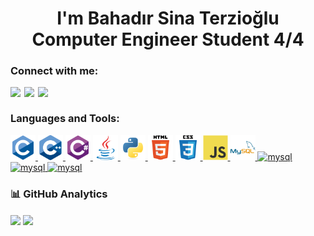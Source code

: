 <h1 align="center">I'm Bahadır Sina Terzioğlu <br/> Computer Engineer Student 4/4</h1>


### Connect with me:
[<img align="left" width="22px" src="https://cdn.jsdelivr.net/npm/simple-icons@v3/icons/linkedin.svg" />][linkedin]
[<img align="left" width="22px" src="https://cdn.jsdelivr.net/npm/simple-icons@v3/icons/github.svg" />][github]
[<img align="left" width="22px" src="https://cdn.jsdelivr.net/npm/simple-icons@v3/icons/gmail.svg" />][gmail]
<br />
### Languages and Tools:
<p align="left"> 
<a href="https://www.cprogramming.com/" target="_blank"> <img src="https://raw.githubusercontent.com/devicons/devicon/master/icons/c/c-original.svg" alt="c" width="40" height="40"/> </a>
<a href="https://www.w3schools.com/cpp/" target="_blank"> <img src="https://raw.githubusercontent.com/devicons/devicon/master/icons/cplusplus/cplusplus-original.svg" alt="cplusplus" width="40" height="40"/> </a>
<a href="https://www.w3schools.com/cs/" target="_blank"> <img src="https://raw.githubusercontent.com/devicons/devicon/master/icons/csharp/csharp-original.svg" alt="csharp" width="40" height="40"/> </a> 
<a href="https://www.java.com" target="_blank"> <img src="https://raw.githubusercontent.com/devicons/devicon/master/icons/java/java-original.svg" alt="java" width="40" height="40"/> </a> 
<a href="https://www.python.org" target="_blank"> <img src="https://raw.githubusercontent.com/devicons/devicon/master/icons/python/python-original.svg" alt="python" width="40" height="40"/> </a> 
<a href="https://www.w3.org/html/" target="_blank"> <img src="https://raw.githubusercontent.com/devicons/devicon/master/icons/html5/html5-original-wordmark.svg" alt="html5" width="40" height="40"/> </a> 
<a href="https://www.w3schools.com/css/" target="_blank"> <img src="https://raw.githubusercontent.com/devicons/devicon/master/icons/css3/css3-original-wordmark.svg" alt="css3" width="40" height="40"/> </a> 
<a href="https://developer.mozilla.org/en-US/docs/Web/JavaScript" target="_blank"> <img src="https://raw.githubusercontent.com/devicons/devicon/master/icons/javascript/javascript-original.svg" alt="javascript" width="40" height="40"/> </a> 
<a href="https://www.mysql.com/" target="_blank"> <img src="https://raw.githubusercontent.com/devicons/devicon/master/icons/mysql/mysql-original-wordmark.svg" alt="mysql" width="40" height="40"/> </a> 
<a href="https://netbeans.apache.org/" target="_blank"> <img src="https://upload.wikimedia.org/wikipedia/commons/9/98/Apache_NetBeans_Logo.svg" alt="mysql" width="40" height="40"/> </a> 
<a href="https://code.visualstudio.com/" target="_blank"> <img src="https://upload.wikimedia.org/wikipedia/commons/9/9a/Visual_Studio_Code_1.35_icon.svg" alt="mysql" width="40" height="40"/> </a> 
<a href="https://www.jetbrains.com/pycharm/" target="_blank"> <img src="https://upload.wikimedia.org/wikipedia/commons/1/1d/PyCharm_Icon.svg" alt="mysql" width="40" height="40"/> </a>   </p>

### 📊 GitHub Analytics
<p align="left">
    <img width="45%" align="center" src="https://github-readme-stats.vercel.app/api/top-langs?username=bahadirsina&show_icons=true&locale=en&layout=compact"/>
    <img width="45%" align="center" src="https://github-readme-stats.vercel.app/api?username=bahadirsina&show_icons=true&locale=en"/>
</p>

[linkedin]: https://www.linkedin.com/in/bahad%C4%B1r-sina-terzio%C4%9Flu-862a34275/
[github]: https://github.com/bahadirsina
[gmail]: mailto:bahadirsinaterzioglu01@gmail.com
